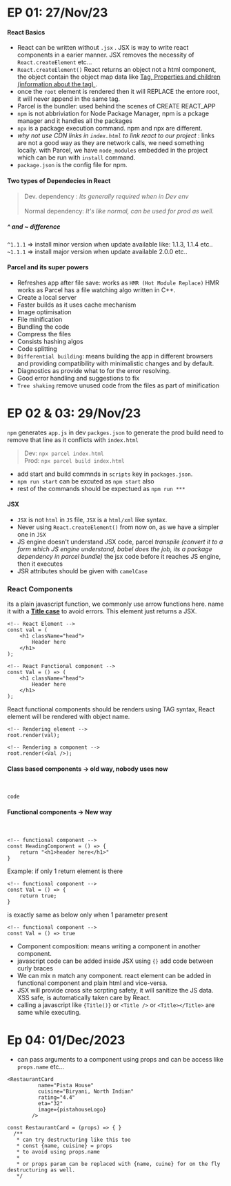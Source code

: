 <!-- use 
# for heading
> and >>>> for tabbed item desc
``` code ``` for code box
- for line item
any html tag for formatting text content like header, para etc... -->
# EP 01: 27/Nov/23
#### React Basics
- React can be written without ```.jsx``` . JSX is way to write react components in a earier manner. JSX removes the necessity of ```React.createElement``` etc...
- ```React.createElement()```  React returns an object not a html component, the object contain the object map data like <u>Tag, Properties and children (information about the tag) </u>.
- once the ```root``` element is rendered then it will REPLACE the entore root, it will never append in the same tag.
- Parcel is the bundler: used behind the scenes of CREATE REACT_APP
- ```npm``` is not  abbriviation for Node Package Manager, npm is a pckage manager and it handles all the packages
- ```npx``` is a package execution command. npm and npx are different.
- <i>why not use CDN links in ```index.html``` to link react to our project</i> : links are not a good way as they are network calls, we need something locally. with Parcel, we have ```node_modules``` embedded in the project which can be run with ```install``` command.
- ```package.json``` is the config file for npm.
#### Two types of Dependecies in React
>Dev. dependency : <i>Its generally required when in Dev env</i><br><br>
>Normal dependency: <i> It's like normal, can be used for prod as well.</i>

##### ^ and ~ difference
```^1.1.1``` => install minor version when update available like: 1.1.3, 1.1.4 etc..
```~1.1.1``` => install major version when update available 2.0.0 etc..

#### Parcel and its super powers
- Refreshes app after file save: works as ```HMR (Hot Module Replace)``` HMR works as Parcel has a file watching algo written in C++.
- Create a local server
- Faster builds as it uses cache mechanism
- Image optimisation
- File minification
- Bundling the code
- Compress the files
- Consists hashing algos
- Code splitting
- ```Differential building```: means building the app in different browsers and providing compatibility with minimalistic changes and by default.
- Diagnostics as provide what to for the error resolving.
- Good error handling and suggestions to fix
- ```Tree shaking``` remove unused code from the files as part of minification

# EP 02 & 03: 29/Nov/23

```npm``` generates ```app.js``` in dev ```packges.json``` to generate the prod build need to remove that line as it conflicts with ```index.html```
> Dev: ```npx parcel index.html``` <br>
> Prod: ```npx parcel build index.html```

- add start and build commnds in ```scripts``` key in ```packages.json```. 
- ```npm run start``` can be excuted as ```npm start``` also
- rest of the commands should be expectued as ```npm run ***```

#### JSX 

- ```JSX``` is not ```html``` in ```JS``` file, ```JSX``` is a ```html/xml``` like syntax.
- Never using ```React.createElement()``` from now on, as we have a simpler one in ```JSX```
- JS engine doesn't understand JSX code, parcel <i>transpile (convert it to a form which JS engine understand, babel does the job, its a package dependency in parcel bundle)</i> the jsx code before it reaches JS engine, then it executes
- JSR attributes should be given with ```camelCase```

### React Components
its a plain javascript function, we commonly use arrow functions here. name it with a <b><u>Title case</u></b> to avoid errors. This element just returns a JSX.

~~~
<!-- React Element -->
const val = (
    <h1 className="head"> 
        Header here 
    </h1>
);

<!-- React Functional component -->
const Val = () => (
    <h1 className="head"> 
        Header here 
    </h1>
);
~~~

React functional components should be renders using TAG syntax, React element will be rendered with object name.

```
<!-- Rendering element -->
root.render(val);

<!-- Rendering a component -->
root.render(<Val />);
```

#### Class based components -> old way, nobody uses now
<br>

```code```

#### Functional components -> New way 
<br>

```
<!-- functional component -->
const HeadingComponent = () => {
    return "<h1>header here</h1>"
}
```
Example: if only 1 return element is there
~~~
<!-- functional component -->
const Val = () => {
    return true;
}
~~~
is exactly same as below only when 1 parameter present
~~~
<!-- functional component -->
const Val = () => true
~~~

- Component composition: means writing a component in another component.
- javascript code can be added inside JSX using ```{}``` add code between curly braces
- We can mix n match any component. react element can be added in functional component and plain html and vice-versa. 
- JSX will provide cross site scrpting safety, it will sanitize the JS data. XSS safe, is automatically taken care by React.
- calling a javascript like ```{Title()}``` or ```<Title />``` or ```<Title></Title>``` are same while executing.

# Ep 04: 01/Dec/2023

- can pass arguments to a component using props and can be access like ```props.name``` etc...
```
<RestaurantCard
          name="Pista House"
          cuisine="Biryani, North Indian"
          rating="4.4"
          eta="32"
          image={pistahouseLogo}
        />
```
```
const RestaurantCard = (props) => { }
  /**
   * can try destructuring like this too
   * const {name, cuisine} = props
   * to avoid using props.name
   * 
   * or props param can be replaced with {name, cuine} for on the fly destructuring as well.
   */
   ```


